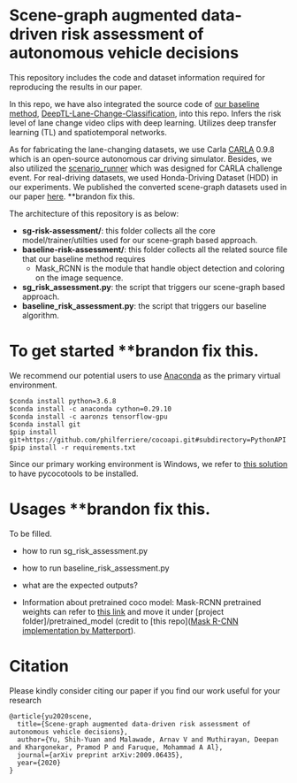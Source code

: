 # Scene-graph augmented data-driven risk assessment of autonomous vehicle decisions
This repository includes the code and dataset information required for reproducing the results in our paper.

In this repo, we have also integrated the source code of [our baseline method](https://arxiv.org/abs/1906.02859), [DeepTL-Lane-Change-Classification](https://github.com/Ekim-Yurtsever/DeepTL-Lane-Change-Classification), into this repo. Infers the risk level of lane change video clips with deep learning. Utilizes deep transfer learning (TL) and spatiotemporal networks. 

As for fabricating the lane-changing datasets, we use Carla [CARLA](https://github.com/carla-simulator/carla) 0.9.8 which is an open-source autonomous car driving simulator. Besides, we also utilized the [scenario_runner](https://github.com/carla-simulator/scenario_runner) which was designed for CARLA challenge event. For real-driving datasets, we used Honda-Driving Dataset (HDD) in our experiments. We published the converted scene-graph datasets used in our paper [here](). **brandon fix this.

The architecture of this repository is as below:
- **sg-risk-assessment/**: this folder collects all the core model/trainer/utilties used for our scene-graph based approach. 
- **baseline-risk-assessment/**: this folder collects all the related source file that our baseline method requires
  - Mask_RCNN is the module that handle object detection and coloring on the image sequence.
- **sg_risk_assessment.py**: the script that triggers our scene-graph based approach. 
- **baseline_risk_assessment.py**: the script that triggers our baseline algorithm.

# To get started **brandon fix this.
We recommend our potential users to use [Anaconda](https://www.anaconda.com/) as the primary virtual environment. 

```shell
$conda install python=3.6.8
$conda install -c anaconda cython=0.29.10
$conda install -c aaronzs tensorflow-gpu
$conda install git
$pip install git+https://github.com/philferriere/cocoapi.git#subdirectory=PythonAPI
$pip install -r requirements.txt
```	

Since our primary working environment is Windows, we refer to [this solution](https://stackoverflow.com/questions/14372706/visual-studio-cant-build-due-to-rc-exe) to have pycocotools to be installed.

# Usages **brandon fix this.
To be filled.
- how to run sg_risk_assessment.py
- how to run baseline_risk_assessment.py
- what are the expected outputs?

- Information about pretrained coco model: Mask-RCNN pretrained weights can refer to [this link](https://www.dropbox.com/s/n81pagybkj8p5w1/mask_rcnn_coco.h5?dl=0) and move it under [project folder]/pretrained_model (credit to [this repo]([Mask R-CNN implementation by Matterport](https://github.com/matterport/Mask_RCNN)). 

# Citation 
Please kindly consider citing our paper if you find our work useful for your research
```
@article{yu2020scene,
  title={Scene-graph augmented data-driven risk assessment of autonomous vehicle decisions},
  author={Yu, Shih-Yuan and Malawade, Arnav V and Muthirayan, Deepan and Khargonekar, Pramod P and Faruque, Mohammad A Al},
  journal={arXiv preprint arXiv:2009.06435},
  year={2020}
}
```
